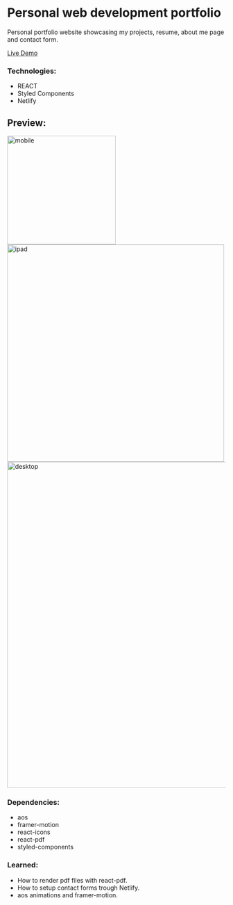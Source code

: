 # Personal web development portfolio
Personal portfolio website showcasing my projects, resume, about me page and contact form.

<a class="README-link" href="https://stephaneroy-portfolio.netlify.app">Live Demo</a>

<h3>Technologies:</h3>
 <ul>
    <li>REACT</li>
    <li>Styled Components</li>
    <li>Netlify</li>
 </ul>

## Preview:
<img src="src/assets/images/mobile.png" alt="mobile" width="250"/>
<img src="src/assets/images/tablet.png" alt="ipad" width="500"/>
<img src="src/assets/images/desktop.png" alt="desktop" width="750"/>

<h3>Dependencies:</h3>
<ul>
  <li>aos</li>
  <li>framer-motion</li>
  <li>react-icons</li>
  <li>react-pdf</li>
  <li>styled-components</li>
</ul>

<h3>Learned:</h3>
<ul>
  <li>How to render pdf files with react-pdf.</li>
  <li>How to setup contact forms trough Netlify.</li>
  <li>aos animations and framer-motion.</li>
</ul>
